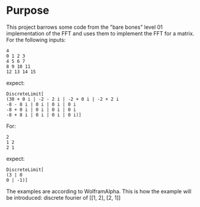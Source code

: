 # Purpose
This project barrows some code from the "bare bones" level 01 implementation of the FFT and uses them to implement the FFT for a matrix. 
For the following inputs:
```
4
0 1 2 3
4 5 6 7
8 9 10 11
12 13 14 15
```
expect:
```
DiscreteLimit[
(30 + 0 i | -2 - 2 i | -2 + 0 i | -2 + 2 i
-8 - 8 i | 0 i | 0 i | 0 i
-8 + 0 i | 0 i | 0 i | 0 i
-8 + 8 i | 0 i | 0 i | 0 i)]
```
For: 
```
2
1 2
2 1
```
expect:
```
DiscreteLimit[
(3 | 0
0 | -1)]
```
The examples are according to WolframAlpha.
This is how the example will be introduced: discrete fourier of [[1, 2], [2, 1]]
